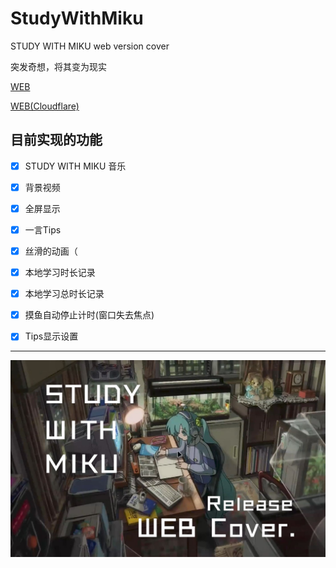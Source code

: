 # StudyWithMiku

STUDY WITH MIKU web version cover

突发奇想，将其变为现实

[WEB](https://vincentcroft.github.io/StudyWithMiku)

[WEB(Cloudflare)](https://vincentcroft.github.io/StudyWithMiku)

## 目前实现的功能

- [x] STUDY WITH MIKU 音乐

- [x] 背景视频

- [x] 全屏显示

- [x] 一言Tips

- [x] 丝滑的动画（

- [x] 本地学习时长记录

- [x] 本地学习总时长记录

- [x] 摸鱼自动停止计时(窗口失去焦点)

- [x] Tips显示设置

---

[![Cover](https://raw.githubusercontent.com/WenqiOfficial/wenqicdn/master/img/banner/studymiku.jpg)](https://www.bilibili.com/video/BV1rV41157DR)
